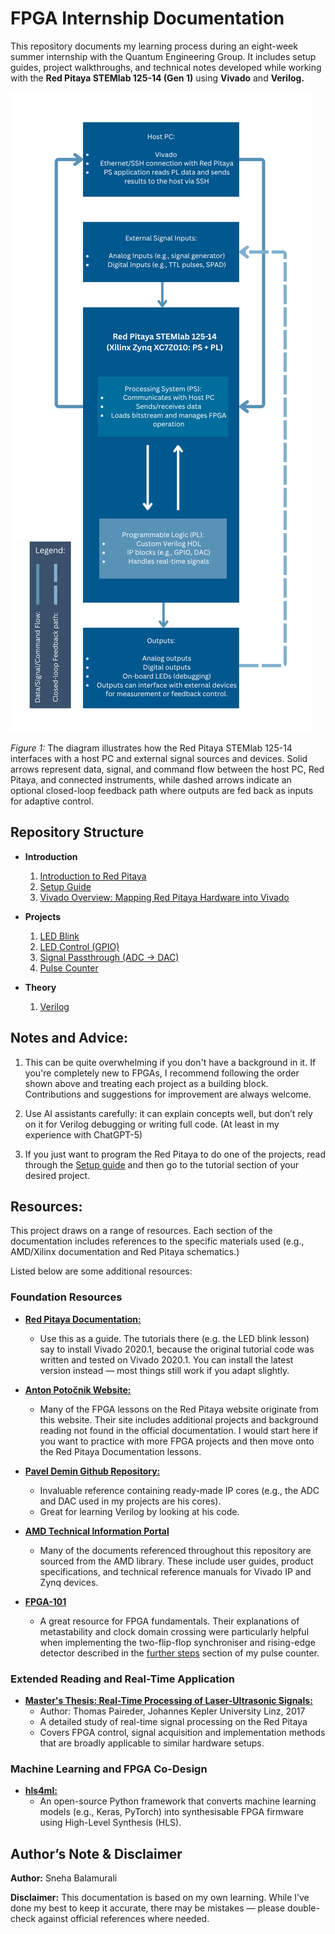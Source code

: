 # FPGA Internship Documentation

This repository documents my learning process during an eight-week summer internship with the Quantum Engineering Group. It includes setup guides, project walkthroughs, and technical notes developed while working with the **Red Pitaya STEMlab 125-14 (Gen 1)** using **Vivado** and **Verilog.**

![high_level_system_overview](/images/read_me/high_level_system_overview.png)

*Figure 1:* The diagram illustrates how the Red Pitaya STEMlab 125-14 interfaces with a host PC and external signal sources and devices. Solid arrows represent data, signal, and command flow between the host PC, Red Pitaya, and connected instruments, while dashed arrows indicate an optional closed-loop feedback path where outputs are fed back as inputs for adaptive control.

## Repository Structure

- **Introduction**
    1. [Introduction to Red Pitaya](/introduction/red_pitaya.md)
    2. [Setup Guide](/introduction/setup_guide.md)
    3. [Vivado Overview: Mapping Red Pitaya Hardware into Vivado](/introduction/vivado_overview.md)

- **Projects**
    1. [LED Blink](/projects/led_blink.md)
    2. [LED Control (GPIO)](/projects/led_control_gpio.md)
    3. [Signal Passthrough (ADC -> DAC)](/projects/signal_passthrough_adc_dac.md)
    4. [Pulse Counter](/projects/pulse_counter.md)

- **Theory**
    1. [Verilog](/theory/verilog.md)

## Notes and Advice:

1. This can be quite overwhelming if you don't have a background in it. If you're completely new to FPGAs, I recommend following the order shown above and treating each project as a building block. Contributions and suggestions for improvement are always welcome.

2. Use AI assistants carefully: it can explain concepts well, but don’t rely on it for Verilog debugging or writing full code. (At least in my experience with ChatGPT-5) 

3. If you just want to program the Red Pitaya to do one of the projects, read through the [Setup guide](/introduction/setup_guide.md) and then go to the tutorial section of your desired project.

## Resources:

This project draws on a range of resources. Each section of the documentation includes references to the specific materials used (e.g., AMD/Xilinx documentation and Red Pitaya schematics.)  

Listed below are some additional resources:

### Foundation Resources

- [**Red Pitaya Documentation:**](https://redpitaya-knowledge-base.readthedocs.io/en/latest/learn_fpga/fpga_learn.html)
    - Use this as a guide. The tutorials there (e.g. the LED blink lesson) say to install Vivado 2020.1, because the original tutorial code was written and tested on Vivado 2020.1. You can install the latest version instead — most things still work if you adapt slightly.

- [**Anton Potočnik Website:**](https://antonpotocnik.com/?cat=29)
    - Many of the FPGA lessons on the Red Pitaya website originate from this website. Their site includes additional projects and background reading not found in the official documentation. I would start here if you want to practice with more FPGA projects and then move onto the Red Pitaya Documentation lessons.

- [**Pavel Demin Github Repository:**](https://github.com/pavel-demin/red-pitaya-notes/tree/master/cores)
    - Invaluable reference containing ready-made IP cores (e.g., the ADC and DAC used in my projects are his cores).
    - Great for learning Verilog by looking at his code.

- [**AMD Technical Information Portal**](https://docs.amd.com/)
    - Many of the documents referenced throughout this repository are sourced from the AMD library. These include user guides, product specifications, and technical reference manuals for Vivado IP and Zynq devices.

- [**FPGA-101**](https://nandland.com/fpga-101/)
    - A great resource for FPGA fundamentals. Their explanations of metastability and clock domain crossing were particularly helpful when implementing the two-flip-flop synchroniser and rising-edge detector described in the [further steps](/projects/pulse_counter.md#further-steps) section of my pulse counter.

### Extended Reading and Real-Time Application

- [**Master's Thesis: Real-Time Processing of Laser-Ultrasonic Signals:**](https://epub.jku.at/obvulihs/download/pdf/2406394?originalFilename=true )
    - Author: Thomas Paireder, Johannes Kepler University Linz, 2017
    - A detailed study of real-time signal processing on the Red Pitaya
    - Covers FPGA control, signal acquisition and implementation methods that are broadly applicable to similar hardware setups. 

### Machine Learning and FPGA Co-Design

- [**hls4ml:**](https://fastmachinelearning.org/hls4ml/)
    - An open-source Python framework that converts machine learning models (e.g., Keras, PyTorch) into synthesisable FPGA firmware using High-Level Synthesis (HLS).

## Author’s Note & Disclaimer

**Author:** Sneha Balamurali

**Disclaimer:** This documentation is based on my own learning. While I’ve done my best to keep it accurate, there may be mistakes — please double-check against official references where needed.